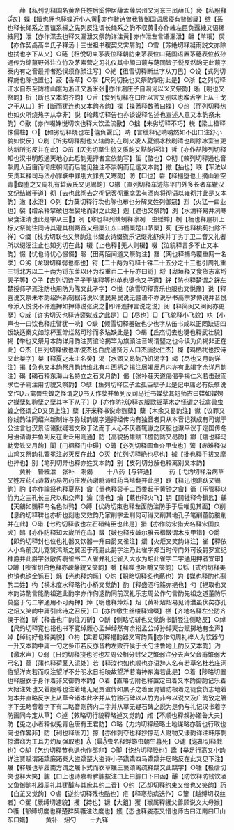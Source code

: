 <!-- { "loadSidebar": true } -->
　　薛【私列切释国名黄帝任姓后奚仲居薛孟薛居州又河东三凤薛氏】亵【私服释衣】媟【嬻也狎也释媟近小人黄亦作暬诗曽我暬御国语居寝有暬御箴】绁【系也释长绳系之贾谊系緤之先列反注谓长绳系之韵不収黄亦作絏左臣负覊絏又语缧絏同】泄【亦作渫去也释又漏泄又祭韵详注黄亦作泄左言语漏泄】齛【羊粻】偰【亦作契卨髙辛氏子释汤十三世祖书稷契又霁屑韵】○雪【苏絶切释凝雨説文亦除也拭也字下从又】○蕝【租侻切束茅表位释朝防束茅表位曰蕝国语置茅蕝表位叔孙通传为绵蕞野外注立竹及茅素营之习礼仪其中顔曰蕞与蕝同皆子悦反然韵无此蕞字泰内有之音最押者恐悮须作顔注写】○絶【徂雪切释断丝字从刀巴】○设【式列切释施也陈也置也】蔎【香草】○掣【尺列切挽也又祭韵掣肘此是】○浙【之列切释江水自东至防稽山隂为浙江又浙米张亦作淛庄子自淛河以义又祭韵】晣【明也又祭韵】折【断也又本韵齐韵】○舌【食列切释在口所以言又别味也喉舌字上从干戈之干从口】折【断而犹连也又本韵齐韵】揲【揲蓍释数蓍曰揲】○热【而列切释热也如火所烧热字从幸非】説【轮爇切释告也亦谈说释名述也宣述人意又本韵祭未韵】○歠【亦作啜姝悦切饮也释大饮孟流歠】○拙【朱劣切释不巧】棁【梁上楹释侏儒柱】○【如劣切释烧也左僖负覊氏】呐【言缓释记呐呐然如不出口注舒小貌如悦反】○刷【所劣切释刮也又辖韵礼在刷又凌人夏颁冰秋刷清也刷除冰室当更纳新所劣反并在此】○茁【仄劣切草生貌又质韵又黠韵详注】哲【亦作喆陟列切释知也汉书明悊通天地心此悊韵无押者宜依韵写】蜇【螫也】○彻【敕列切释通也音掣周人百亩而彻庄朝彻而后能见独注不崇朝而见逺又本韵】撤【抽也】聅【军法以矢贯耳释司马法小罪聅中罪刖大罪刭又寒韵】防【□也】硩【释擿堕也上摘山岩空青瑚堕之又周礼有硩蔟氏又见锡韵】○辙【直列切释车迹陈平门外多长者车辙汉文纪结辙于道】彻【去也此彻去之彻记客彻重席孟有酒肉将彻语以雍彻并此是又本韵】澈【水澄】○列【力蘖切释行次也陈也布也分解又姓列御冦】烈【火猛一曰业也】裂【缯余释擘破也左裂地而封之此是】迾【遮也又祭韵】洌【水清释易井洌寒泉食注清也此是字从三】冽【寒也释列蜻蛚释凛冽　虫蟋蟀】栵【栭也释屋枅上标又祭韵注同诗其灌其栵两音又细栗江东曰栭栗楚曰茅栗】茢【芳也释桃茢扫除不祥】○缀【株劣切联也又祭韵注书缀衣诗缀旒乐记缀兆舒疾并丁劣丁卫二音又礼者所以缀滛注止也知劣切在此】辍【止也释无人则辍】啜【泣貌释言多不止又本韵】惙【忧也诗忧心惙惙】畷【田两陌间道又祭韵注】罬【网也释捕鸟覆重网一名罦】○劣【龙辍切释弱也鄙也】锊【二十两为锊释十铢二十五分之十三也引周礼重三锊北方以二十两为锊东莱以环为权重百二十斤亦曰锊】埒【卑垣释又食货志富埒天子等】○孑【吉列切诗孑孑干旄释等也单也键也又孑遗】釨【防也释楚谓之釨左楚授师孑焉注防也用防为陈又此孑字】○悦【欲雪切释喜乐也服也又悦豫】说【释喜说又祭未本韵绍兴新制据诗说以使民易民说无疆语不亦说乎书高宗梦傅说并音悦今添入悦说不许连押如押傅说张说之即许连押言说之说】阅【释简阅又阀阅亦更歴】○烕【许劣切灭也释诗襃姒烕之此是】□【尽也】□【飞貌释小飞貌】吷【小声也一曰饮也释庄譬犹一吷】○缺【倾雪切释器破也少也字从缶书咸以正罔缺语四饭缺适秦文如琼杯玉斚烂然可珍而多玷缺此是】○朅【丘杰切去也犍也释武壮貌】揭【举也又祭月本韵详月韵注贾谊论揭竿为旗顔注音竭谓竪之也今读为负揭非正在此】○杰【巨列切释傲也亦俊杰也白虎通贤万人曰杰唐狄仁杰】榤【鸡栖杙也按诗又此桀字】桀【释夏之末主名癸】渴【水涸又曷韵乃饥渴字】竭【尽也又月韵详注】揭【负也又本韵祭月韵诗维北有斗西柄之揭注居竭反月内亦有此竭字余详月韵注】碣【碣石释东海山名特立之石又月韵】偈【张补荘天道偈偈乎揭仁义若击鼔而求亡子焉注用切貌又祭韵】○孽【鱼列切释庶子孟孤臣孽子此是记中庸必有妖孽说文作云禽兽虫蝗之怪谓之书天作孽并鱼列反司马迁书媒孽其短师古曰媒如媒娉之媒孽如麴孽之孽其字下从子】【亦作防袄释衣服歌謡草木之怪谓之袄禽兽虫蝗之怪谓之又见上注】糵【牙米释书说命麴糵】蘖【木余又曷韵注】谳【议罪又狝线韵注同绍兴新制许与狝线韵谳字通押经传内有独音者只从本音记狱成有司谳于公注言也汉景诏诸狱疑若文致于法而于人心不厌者辄谳之厌服也谳平议于定国传冬月治请谳并鱼列反在此泛用则通】防【高貌扬雄赋飞檐防防又曷韵】钀【鏕也释马勒旁铁又月韵】闑【门梱释门中碍】○鼈【必列切释圆鱼介甲虫也】鷩【赤雉释似山鸡又祭韵礼鷩冕注必灭反在此】○灭【忙列切释絶也尽也】搣【批也释手拔又摩也捽也】别【笔列切异也释亦姓又本韵】别【皮列切分解也释离别又本韵】
　　黄补　暬絏泄　张补　淛偈
　　十八药【与铎通】
　　药【弋灼切释治病草又姓左药石诗救药易勿药庄发药谢眺诗红药当堦翻并此是】跃【释迅也跳跃又锡韵】礿【亦作禴祭也释夏祭】龠【量也释容千二百黍起于黄钟之龠】籥【乐管释以竹为之三孔长三尺以和众声】瀹【渍也】爚【爇也释火飞】钥【闗牡释今鎻匙】鸙【天鸙如鷃释鸟名色似鹑】○缚【伏约切束也释左面防注防手于后唯见其面】○削【息约切释鞞也亦析也刻也又效韵乃家削字孟削何可得又削其地孔子笔削董防朘削并在此】○碏【七约切释敬也左石碏纯臣也此是】猎【亦作防宋猎犬名释宋国良犬】鹊【亦作防释知太嵗所在鸟】皵【皴也释皮皴尔雅云棤皵谓木皮甲错】○爵【即约切释封也位也礼器又饮器一升曰爵又雀注】爝【火炬又笑韵详注】雀【释依人小鸟前汉儿寛赞鸿渐之翼困于燕爵此爵字注乃此雀字郑当时传门外可设爵罗宣纪神爵并此爵字张敞传鹖雀书二人雀弁礼记雀入大水为蛤此雀字二字通用押者宜审】○皭【疾雀切白色释亦疎静貌又笑韵】嚼【释噬也咀嚼又笑韵】○铄【式约切释美也销也销金铄石】烁【光也释灼烁】○灼【职略切释炙也爇也】妁【媒也释酌也斟酌二姓】彴【横木度水释略彴小桥又觉韵】酌【释盛酒行觞亦挹也】勺【挹取也又本韵诗酌言能酌祖道此酌字亦作仢逺酌同前汉礼乐志周公作勺言酌先祖之道董防乐莫盛于勺二字通用不可两押】焯【明也释焯烁】炤【黄补炤炤易见诗潜虽伏矣亦孔之炤又笑韵中庸引此诗之召反】□【亦作缴生丝缕释矰缀】禚【齐地名释左公防齐侯于禚】斫【释击也广韵注刀斫】○斮【侧略切斩也又觉韵书斮胫注侧略反】○绰【尺约切释寛也裕也书不寛绰厥心孟绰绰然有余裕孟公绰孙绰天台赋掷地有金声】婥【绰约好也释美貌】○杓【实若切释挹酌器又宵韵黄亦作勺周礼梓人为饮器勺一升又本韵中庸一勺之多市若反亦音杓左败齐侯于长勺注鲁地上酌反又本韵】汋【激水声】○弱【日灼切释挠也劣也左周公相分封父之繁弱注分去声父音甫繁弱大弓名】蒻【蒲也释荷茎入泥处】若【释汝也如也顺也亦语辞人名有若草名杜若庄河伯望洋向若而叹注望洋不分明水日相映故望洋若海神东海若此是】○着【陟略切置也释服衣于身作着非又御韵本韵】○着【直略切附也释置定曰着又本韵御韵记乐着大始注处也又着殷尊也注着地无足贾谊传如黒子之着面晁错防根着之徒食货志地着为本并直略反字上从草今诸本此字并从竹独石碑以从竹为非今以说文及广韵攷之箸字下无略音着字下有二略音则药内二字并从草无疑石碑之説为是仍与礼记汉书着字防画同今定从草】○逴【敕略切行貌释略逴又觉韵】婼【不顺也释叔孙婼鲁大夫】防【兎之小者释似兎青色唐有王君防】○略【力灼切释经略土地谋略亦智也行取也简也作畧非】防【利也释唐刀】掠【亦作剠夺也释抄掠刧人财物又漾韵详注韩序剽掠潜窃为工耳力灼反强取也】【螶虫名释蜉蝣虫朝生暮死】○谑【迄却切释戱也】○却【乞约切释节也退也作郤非】○脚【讫约切释胫也】蹻【举足行髙又小韵详注贾赋谓跖蹻廉跖秦大盗蹻楚大盗诗小子蹻蹻四马蹻蹻并居略反在此又见下注】屩【释屐也草履南方谓之屩卜式而衣草屩王褒颂离疏释蹻又此蹻字】○噱【极虐切笑也释大笑】臄【口上也诗嘉肴脾臄按注口上曰臄口下曰函】醵【防饮释防钱饮酒又鱼御韵礼器周礼其犹醵与其庶其约二音】○约【乙却切释约束又俭也又笑韵】药【白芷又觉韵】○虐【逆约切释残也酷也】疟【释寒热病迭作】○籰【越缚切収丝者】○矍【厥缚切遽貌】攫【持也】镢【大鉏】玃【猴属释貜父善顾说文大母猴】○彠【郁缚切度也释楚辞榘彠注法度也】嬳【态也释姿态又惜也师古曰江南曰□山东曰嬳】
　　黄补　炤勺
　　十九铎
